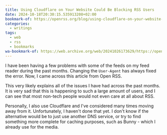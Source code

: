 ```yaml
---
title: Using Cloudflare on Your Website Could Be Blocking RSS Users
date: 2024-10-18T20:30:15.535913208+02:00
bookmark-of: https://openrss.org/blog/using-cloudflare-on-your-website-could-be-blocking-rss-users
categories:
  - writings
tags:
  - web
  - rss
  - bookmarks
wa-bookmark-of: https://web.archive.org/web/20241026173629/https://openrss.org/blog/using-cloudflare-on-your-website-could-be-blocking-rss-users
---
```


I have been having a few problems with some of the feeds on my feed reader during the past months. Changing the `User-Agent` has always fixed the error. Now, I came across this article from Open RSS.

This very likely explains all of the issues I have had across the past months. It is very sad that this is happening to such a large amount of users, and I can see that most non-tech people would not even care at all about RSS.

Personally, I also use Cloudflare and I've considered many times moving away from it. Unfortunately, I haven't done that yet. I don't know if the alternative would be to just use another DNS service, or try to find something more complete for caching purposes, such as Bunny - which I already use for the media.
